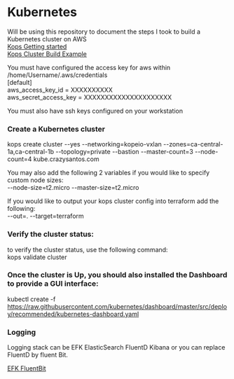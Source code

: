 # Kubernetes

Will be using this repository to document the steps I took to build a Kubernetes cluster on AWS  
[Kops Getting started](https://kubernetes.io/docs/getting-started-guides/kops/)  
[Kops Cluster Build Example](https://github.com/kubernetes/kops/blob/master/docs/examples/kops-tests-private-net-bastion-host.md)  

You must have configured the access key for aws within /home/Username/.aws/credentials   
[default]  
aws_access_key_id = XXXXXXXXXX  
aws_secret_access_key = XXXXXXXXXXXXXXXXXXXXX  

You must also have ssh keys configured on your workstation

### Create a Kubernetes cluster  
kops create cluster --yes --networking=kopeio-vxlan --zones=ca-central-1a,ca-central-1b --topology=private --bastion --master-count=3 --node-count=4 kube.crazysantos.com  

You may also add the following 2 variables if you would like to specify custom node sizes:  
--node-size=t2.micro --master-size=t2.micro  

If you would like to output your kops cluster config into terraform add the following:  
 --out=.  --target=terraform  

### Verify the cluster status:  
to verify the cluster status, use the following command:  
kops validate cluster  

### Once the cluster is Up, you should also installed the Dashboard to provide a GUI interface:
kubectl create -f https://raw.githubusercontent.com/kubernetes/dashboard/master/src/deploy/recommended/kubernetes-dashboard.yaml

### Logging
Logging stack can be EFK ElasticSearch FluentD Kibana or you can replace FluentD by fluent Bit. 

[EFK FluentBit](https://akomljen.com/get-kubernetes-logs-with-elasticsearch-fluentbit-and-kibana-in-5-minutes/)  
